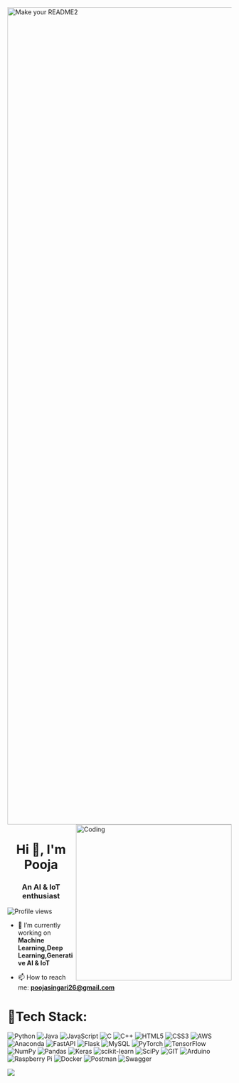 <img width="1834" alt="Make your README2" src="https://github.com/user-attachments/assets/36d2f56e-85b3-4d22-9825-e68d79f33ccd">

<img align="right" alt="Coding" width="350" src="rocket.gif">
<h1 align="center">Hi 👋, I'm Pooja</h1>

<h3 align="center">An AI & IoT enthusiast</h3>

<p align="left">
  <img src="https://komarev.com/ghpvc/?username=redknight648&label=Profile%20views&color=0e75b6&style=flat" alt="Profile views" />
</p>

- 🔭 I’m currently working on **Machine Learning,Deep Learning,Generative AI & IoT**

- 📫 How to reach me: **poojasingari26@gmail.com**

<p align="left">
</p>

# 🤖Tech Stack:

<p align="left">
  <img src="https://img.shields.io/badge/python-3670A0?style=flat&logo=python&logoColor=ffdd54" alt="Python" />
  <img src="https://img.shields.io/badge/java-%23ED8B00.svg?style=flat&logo=java&logoColor=white" alt="Java" />
  <img src="https://img.shields.io/badge/javascript-%23323330.svg?style=flat&logo=javascript&logoColor=%23F7DF1E" alt="JavaScript" />
  <img src="https://img.shields.io/badge/c-%2300599C.svg?style=flat&logo=c&logoColor=white" alt="C" />
  <img src="https://img.shields.io/badge/c++-%2300599C.svg?style=flat&logo=c%2B%2B&logoColor=white" alt="C++" />
  <img src="https://img.shields.io/badge/html5-%23E34F26.svg?style=flat&logo=html5&logoColor=white" alt="HTML5" />
  <img src="https://img.shields.io/badge/css3-%231572B6.svg?style=flat&logo=css3&logoColor=white" alt="CSS3" />
  <img src="https://img.shields.io/badge/AWS-%23FF9900.svg?style=flat&logo=amazon-aws&logoColor=white" alt="AWS" />
  <img src="https://img.shields.io/badge/Anaconda-%2344A833.svg?style=flat&logo=anaconda&logoColor=white" alt="Anaconda" />
  <img src="https://img.shields.io/badge/FastAPI-005571?style=flat&logo=fastapi" alt="FastAPI" />
  <img src="https://img.shields.io/badge/flask-%23000.svg?style=flat&logo=flask&logoColor=white" alt="Flask" />
  <img src="https://img.shields.io/badge/mysql-%2300f.svg?style=flat&logo=mysql&logoColor=white" alt="MySQL" />
  <img src="https://img.shields.io/badge/PyTorch-%23EE4C2C.svg?style=flat&logo=PyTorch&logoColor=white" alt="PyTorch" />
  <img src="https://img.shields.io/badge/TensorFlow-%23FF6F00.svg?style=flat&logo=TensorFlow&logoColor=white" alt="TensorFlow" />
  <img src="https://img.shields.io/badge/numpy-%23013243.svg?style=flat&logo=numpy&logoColor=white" alt="NumPy" />
  <img src="https://img.shields.io/badge/pandas-%23150458.svg?style=flat&logo=pandas&logoColor=white" alt="Pandas" />
  <img src="https://img.shields.io/badge/Keras-%23D00000.svg?style=flat&logo=Keras&logoColor=white" alt="Keras" />
  <img src="https://img.shields.io/badge/scikit--learn-%23F7931E.svg?style=flat&logo=scikit-learn&logoColor=white" alt="scikit-learn" />
  <img src="https://img.shields.io/badge/SciPy-%230C55A5.svg?style=flat&logo=scipy&logoColor=%white" alt="SciPy" />
  <img src="https://img.shields.io/badge/Git-fc6d26?style=flat&logo=git&logoColor=white" alt="GIT" />
  <img src="https://img.shields.io/badge/-Arduino-00979D?style=flat&logo=Arduino&logoColor=white" alt="Arduino" />
  <img src="https://img.shields.io/badge/-RaspberryPi-C51A4A?style=flat&logo=Raspberry-Pi" alt="Raspberry Pi" />
  <img src="https://img.shields.io/badge/docker-%230db7ed.svg?style=flat&logo=docker&logoColor=white" alt="Docker" />
  <img src="https://img.shields.io/badge/Postman-FF6C37?style=flat&logo=postman&logoColor=white" alt="Postman" />
  <img src="https://img.shields.io/badge/-Swagger-%23Clojure?style=flat&logo=swagger&logoColor=white" alt="Swagger" />
</p>

![](https://github-readme-streak-stats.herokuapp.com/?user=phoenix686&theme=nightowl&hide_border=false)</br>
